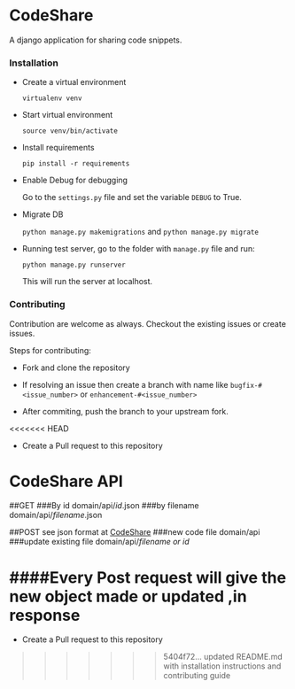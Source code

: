 # CodeShare
A django application for sharing code snippets.


### Installation

- Create a virtual environment

    `virtualenv venv`


- Start virtual environment

    `source venv/bin/activate`


- Install requirements

    `pip install -r requirements`


- Enable Debug for debugging

    Go to the `settings.py` file and set the variable `DEBUG` to True.


- Migrate DB

    `python manage.py makemigrations` and `python manage.py migrate` 


- Running test server, go to the folder with `manage.py` file and run:

    `python manage.py runserver`

    This will run the server at localhost.


### Contributing

Contribution are welcome as always. Checkout the existing issues or create issues.

Steps for contributing:

- Fork and clone the repository

- If resolving an issue then create a branch with name like `bugfix-#<issue_number>` or `enhancement-#<issue_number>`

- After commiting, push the branch to your upstream fork.

<<<<<<< HEAD
- Create a Pull request to this repository


# CodeShare API
##GET
###By id
domain/api/*id*.json
###by filename
domain/api/*filename*.json


##POST
see json format at [CodeShare](http://domain/api.com)
###new code file
domain/api
###update existing file
domain/api/*filename or id*

####Every Post request will give the new object made or updated ,in response
=======
- Create a Pull request to this repository
>>>>>>> 5404f72... updated README.md with installation instructions and contributing guide
